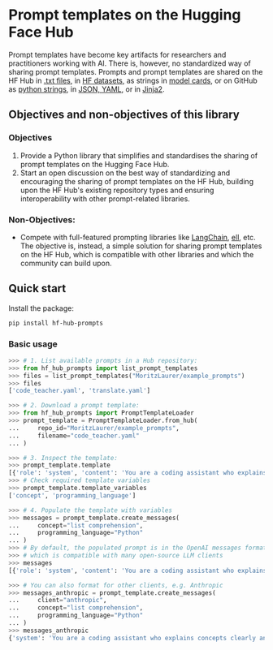 # Prompt templates on the Hugging Face Hub

Prompt templates have become key artifacts for researchers and practitioners working with AI. There is, however, no standardized way of sharing prompt templates. Prompts and prompt templates are shared on the HF Hub in [.txt files](https://huggingface.co/HuggingFaceFW/fineweb-edu-classifier/blob/main/utils/prompt.txt), in [HF datasets](https://huggingface.co/datasets/fka/awesome-chatgpt-prompts), as strings in [model cards](https://huggingface.co/OpenGVLab/InternVL2-8B#grounding-benchmarks), or on GitHub as [python strings](https://github.com/huggingface/cosmopedia/tree/main/prompts), in [JSON, YAML](https://github.com/hwchase17/langchain-hub/blob/master/prompts/README.md), or in [Jinja2](https://github.com/argilla-io/distilabel/tree/main/src/distilabel/steps/tasks/templates). 



## Objectives and non-objectives of this library
### Objectives
1. Provide a Python library that simplifies and standardises the sharing of prompt templates on the Hugging Face Hub.
2. Start an open discussion on the best way of standardizing and encouraging the sharing of prompt templates on the HF Hub, building upon the HF Hub's existing repository types and ensuring interoperability with other prompt-related libraries.
### Non-Objectives: 
- Compete with full-featured prompting libraries like [LangChain](https://github.com/langchain-ai/langchain), [ell](https://docs.ell.so/reference/index.html), etc. The objective is, instead, a simple solution for sharing prompt templates on the HF Hub, which is compatible with other libraries and which the community can build upon. 


## Quick start
Install the package:

```bash
pip install hf-hub-prompts
```


### Basic usage

```python
>>> # 1. List available prompts in a Hub repository:
>>> from hf_hub_prompts import list_prompt_templates
>>> files = list_prompt_templates("MoritzLaurer/example_prompts")
>>> files
['code_teacher.yaml', 'translate.yaml']

>>> # 2. Download a prompt template:
>>> from hf_hub_prompts import PromptTemplateLoader
>>> prompt_template = PromptTemplateLoader.from_hub(
...     repo_id="MoritzLaurer/example_prompts",
...     filename="code_teacher.yaml"
... )

>>> # 3. Inspect the template:
>>> prompt_template.template
[{'role': 'system', 'content': 'You are a coding assistant who explains concepts clearly and provides short examples.'}, {'role': 'user', 'content': 'Explain what {concept} is in {programming_language}.'}]
>>> # Check required template variables
>>> prompt_template.template_variables
['concept', 'programming_language']

>>> # 4. Populate the template with variables
>>> messages = prompt_template.create_messages(
...     concept="list comprehension",
...     programming_language="Python"
... )
>>> # By default, the populated prompt is in the OpenAI messages format
>>> # which is compatible with many open-source LLM clients
>>> messages
[{'role': 'system', 'content': 'You are a coding assistant who explains concepts clearly and provides short examples.'}, {'role': 'user', 'content': 'Explain what list comprehension is in Python.'}]

>>> # You can also format for other clients, e.g. Anthropic
>>> messages_anthropic = prompt_template.create_messages(
...     client="anthropic",
...     concept="list comprehension",
...     programming_language="Python"
... )
>>> messages_anthropic
{'system': 'You are a coding assistant who explains concepts clearly and provides short examples.', 'messages': [{'role': 'user', 'content': 'Explain what list comprehension is in Python.'}]}

```

